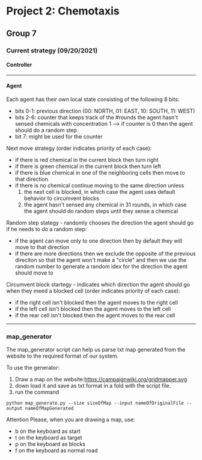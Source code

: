 # Project 2: Chemotaxis

## Group 7

### Current strategy (09/20/2021)

#### Controller

---


#### Agent

Each agent has their own local state consisting of the following 8 bits:
- bits 0-1: previous direction (00: NORTH, 01: EAST, 10: SOUTH, 11: WEST)
- bits 2-6: counter that keeps track of the #rounds the agent hasn't sensed chemicals with concentration 1 --> if counter is 0 then the agent should do a random step
- bit 7: might be used for the counter

Next move strategy (order indicates priority of each case):
- if there is red chemical in the current block then turn right
- if there is green chemical in the current block then turn left
- if there is blue chemical in one of the neighboring cells then move to that direction
- if there is no chemical continue moving to the same direction unless <br>
    1) the next cell is blocked, in which case the agent uses default behavior to circumvent blocks <br>
    2) the agent hasn't sensed any chemical in 31 rounds, in which case the agent should do random steps until they sense a chemical

Random step stategy - randomly chooses the direction the agent should go if he needs to do a random step:
- if the agent can move only to one direction then by default they will move to that direction
- if there are more directions then we exclude the opposite of the previous direciton so that the agent won't make a "circle" and then we use the random number to generate a random idex for the direction the agent should move to

Circumvent block startegy - indicates which direction the agent should go when they meed a blocked cell (order indicates priority of each case):
- if the right cell isn't blocked then the agent moves to the right cell
- if the left cell isn't blocked then the agent moves to the left cell
- if the rear cell isn't blocked then the agent moves to the rear cell

---

### map_generator

The map_generator script can help us parse txt map generated from the website to the required format of our system.

To use the generator:

1. Draw a map on the website:https://campaignwiki.org/gridmapper.svg
2. down load it and save as txt format in a fold with the script file.
3. run the command 

```shell
python map_generate.py --size sizeOfMap --input nameOfOriginalFile --output nameOfMapGenerated
```

Attention Please, when you are drawing a map, use:

- b on the keyboard as start
- t on the keyboard as target
- p on the keyboard as blocks
- f on the keyboard as normal road



